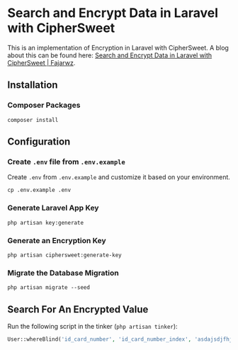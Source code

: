 # Search and Encrypt Data in Laravel with CipherSweet
This is an implementation of Encryption in Laravel with CipherSweet. A blog about this can be found here: [Search and Encrypt Data in Laravel with CipherSweet | Fajarwz](https://fajarwz.com/blog/search-and-encrypt-data-in-laravel-with-ciphersweet/).

## Installation

### Composer Packages 
```
composer install
```

## Configuration

### Create `.env` file from `.env.example`
Create `.env` from `.env.example` and customize it based on your environment.
```
cp .env.example .env
```

### Generate Laravel App Key
```
php artisan key:generate
```

### Generate an Encryption Key
```
php artisan ciphersweet:generate-key
```

### Migrate the Database Migration
```
php artisan migrate --seed
```

## Search For An Encrypted Value
Run the following script in the tinker (`php artisan tinker`):
```php
User::whereBlind('id_card_number', 'id_card_number_index', 'asdajsdjfhjfihwe')->first()
```
